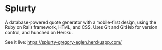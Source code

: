 # Splurty
 A database-powered quote generator with a mobile-first
        design, using the Ruby on Rails framework, HTML, and CSS.
        Uses Git and GitHub for version control, and launched
				on Heroku.

See it live: https://splurty-gregory-eglen.herokuapp.com/
